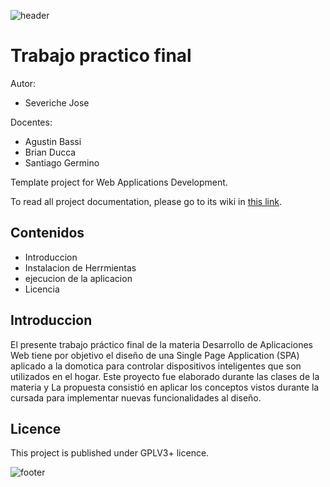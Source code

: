 ![header](doc/header.png)

# Trabajo practico final

Autor:

* Severiche Jose

Docentes:

* Agustin Bassi
* Brian Ducca
* Santiago Germino

Template project for Web Applications Development.

To read all project documentation, please go to its wiki in [this link](https://github.com/ce-iot/daw-project-template/wiki).

## Contenidos

* Introduccion
* Instalacion de Herrmientas
* ejecucion de la aplicacion
* Licencia

## Introduccion

El presente trabajo práctico final de la materia Desarrollo de Aplicaciones Web tiene por objetivo el diseño de una Single Page Application (SPA) aplicado a la domotica para controlar dispositivos inteligentes que son utilizados en el hogar. Este proyecto fue elaborado durante las clases de la materia y La propuesta consistió en aplicar los conceptos vistos durante la cursada para implementar nuevas funcionalidades al diseño.

## Licence

This project is published under GPLV3+ licence.

![footer](doc/footer.png)

